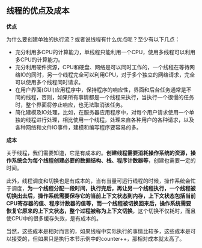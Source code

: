 ##  线程的优点及成本

**优点**

为什么要创建单独的执行流？或者说线程有什么优点呢？至少有以下几点：

- 充分利用多CPU的计算能力，单线程只能利用一个CPU，使用多线程可以利用多CPU的计算能力。
- 充分利用硬件资源，CPU和硬盘、网络是可以同时工作的，一个线程在等待网络IO的同时，另一个线程完全可以利用CPU，对于多个独立的网络请求，完全可以使用多个线程同时请求。
- 在用户界面(GUI)应用程序中，保持程序的响应性，界面和后台任务通常是不同的线程，否则，如果所有事情都是一个线程来执行，当执行一个很慢的任务时，整个界面将停止响应，也无法取消该任务。
- 简化建模及IO处理，比如，在服务器应用程序中，对每个用户请求使用一个单独的线程进行处理，相比使用一个线程，处理来自各种用户的各种请求，以及各种网络和文件IO事件，建模和编写程序要容易的多。

**成本**

关于线程，我们需要知道，它是有成本的。**创建线程需要消耗操作系统的资源，操作系统会为每个线程创建必要的数据结构、栈、程序计数器等**，创建也需要一定的时间。

此外，线程调度和切换也是有成本的，当有当量可运行线程的时候，操作系统会忙于调度，**为一个线程分配一段时间，执行完后，再让另一个线程执行，一个线程被切换出去后，操作系统需要保存它的当前上下文状态到内存，上下文状态包括当前CPU寄存器的值、程序计数器的值等，而一个线程被切换回来后，操作系统需要恢复它原来的上下文状态，整个过程被称为上下文切换**，这个切换不仅耗时，而且使CPU中的很多缓存失效，是有成本的。

当然，这些成本是相对而言的，如果线程中实际执行的事情比较多，这些成本是可以接受的，但如果只是执行本节示例中的counter++，那相对成本就太高了。